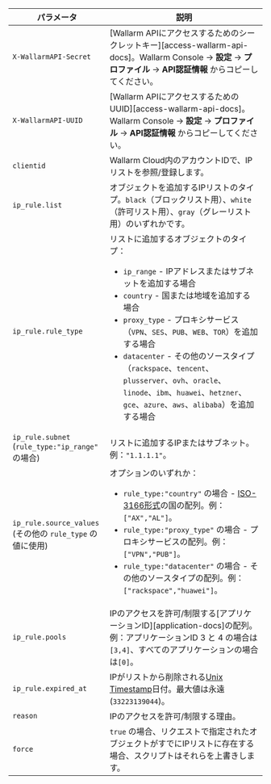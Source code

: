 | パラメータ | 説明 |
| --------- | ----------- |
| `X-WallarmAPI-Secret` | [Wallarm APIにアクセスするためのシークレットキー][access-wallarm-api-docs]。Wallarm Console → **設定** → **プロファイル** → **API認証情報** からコピーしてください。 |
| `X-WallarmAPI-UUID` | [Wallarm APIにアクセスするためのUUID][access-wallarm-api-docs]。Wallarm Console → **設定** → **プロファイル** → **API認証情報** からコピーしてください。 |
| `clientid` | Wallarm Cloud内のアカウントIDで、IPリストを参照/登録します。|
| `ip_rule.list` | オブジェクトを追加するIPリストのタイプ。`black`（ブロックリスト用）、`white`（許可リスト用）、`gray`（グレーリスト用）のいずれかです。 |
| `ip_rule.rule_type` | リストに追加するオブジェクトのタイプ：<ul><li>`ip_range` - IPアドレスまたはサブネットを追加する場合</li><li>`country` - 国または地域を追加する場合</li><li>`proxy_type` - プロキシサービス（`VPN`、`SES`、`PUB`、`WEB`、`TOR`）を追加する場合</li><li>`datacenter` - その他のソースタイプ（`rackspace`、`tencent`、`plusserver`、`ovh`、`oracle`、`linode`、`ibm`、`huawei`、`hetzner`、`gce`、`azure`、`aws`、`alibaba`）を追加する場合</li></ul> |
| `ip_rule.subnet`<br>(`rule_type:"ip_range"` の場合) | リストに追加するIPまたはサブネット。例：`"1.1.1.1"`。 |
| `ip_rule.source_values`<br>(その他の `rule_type` の値に使用) | オプションのいずれか：<ul><li>`rule_type:"country"` の場合 - [ISO-3166形式](https://en.wikipedia.org/wiki/List_of_ISO_3166_country_codes)の国の配列。例：`["AX","AL"]`。</li><li>`rule_type:"proxy_type"` の場合 - プロキシサービスの配列。例：`["VPN","PUB"]`。</li><li>`rule_type:"datacenter"` の場合 - その他のソースタイプの配列。例：`["rackspace","huawei"]`。</li></ul> |
| `ip_rule.pools` | IPのアクセスを許可/制限する[アプリケーションID][application-docs]の配列。例：アプリケーションID 3 と 4 の場合は`[3,4]`、すべてのアプリケーションの場合は`[0]`。|
| `ip_rule.expired_at` | IPがリストから削除される[Unix Timestamp](https://www.unixtimestamp.com/)日付。最大値は永遠 (`33223139044`)。 |
| `reason` | IPのアクセスを許可/制限する理由。|
| `force` | `true` の場合、リクエストで指定されたオブジェクトがすでにIPリストに存在する場合、スクリプトはそれらを上書きします。 |
